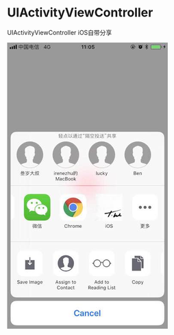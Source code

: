 # UIActivityViewController
UIActivityViewController iOS自带分享

![分享效果图-w100](https://github.com/Caolongs/UIActivityViewController/blob/master/WechatIMG151.jpeg?raw=true)
